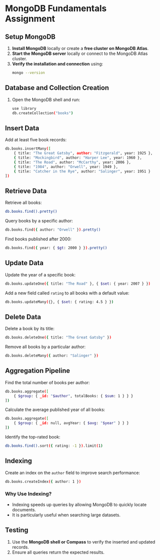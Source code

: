 # MongoDB Fundamentals Assignment

## Setup MongoDB

1. **Install MongoDB** locally or create a **free cluster on MongoDB Atlas**.
2. **Start the MongoDB server** locally or connect to the MongoDB Atlas cluster.
3. **Verify the installation and connection** using:
   ```sh
   mongo --version
   ```

## Database and Collection Creation

1. Open the MongoDB shell and run:
   ```sh
   use library
   db.createCollection("books")
   ```

## Insert Data

Add at least five book records:
```sh
db.books.insertMany([
    { title: "The Great Gatsby", author: "Fitzgerald", year: 1925 },
    { title: "Mockingbird", author: "Harper Lee", year: 1960 },
    { title: "The Road", author: "McCarthy", year: 2006 },
    { title: "1984", author: "Orwell", year: 1949 },
    { title: "Catcher in the Rye", author: "Salinger", year: 1951 }
])
```

## Retrieve Data

Retrieve all books:
```sh
db.books.find().pretty()
```

Query books by a specific author:
```sh
db.books.find({ author: "Orwell" }).pretty()
```

Find books published after 2000:
```sh
db.books.find({ year: { $gt: 2000 } }).pretty()
```

## Update Data

Update the year of a specific book:
```sh
db.books.updateOne({ title: "The Road" }, { $set: { year: 2007 } })
```

Add a new field called `rating` to all books with a default value:
```sh
db.books.updateMany({}, { $set: { rating: 4.5 } })
```

## Delete Data

Delete a book by its title:
```sh
db.books.deleteOne({ title: "The Great Gatsby" })
```

Remove all books by a particular author:
```sh
db.books.deleteMany({ author: "Salinger" })
```

## Aggregation Pipeline

Find the total number of books per author:
```sh
db.books.aggregate([
    { $group: { _id: "$author", totalBooks: { $sum: 1 } } }
])
```

Calculate the average published year of all books:
```sh
db.books.aggregate([
    { $group: { _id: null, avgYear: { $avg: "$year" } } }
])
```

Identify the top-rated book:
```sh
db.books.find().sort({ rating: -1 }).limit(1)
```

## Indexing

Create an index on the `author` field to improve search performance:
```sh
db.books.createIndex({ author: 1 })
```

### **Why Use Indexing?**
- Indexing speeds up queries by allowing MongoDB to quickly locate documents.
- It is particularly useful when searching large datasets.

## Testing

1. Use the **MongoDB shell or Compass** to verify the inserted and updated records.
2. Ensure all queries return the expected results.

